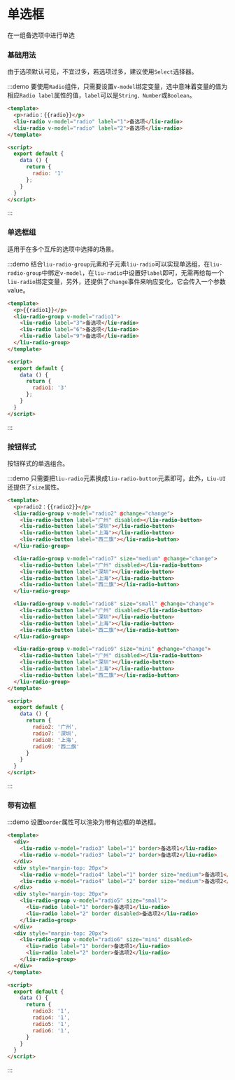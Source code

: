 <script>
  export default {
    data () {
      return {
        radio: '1',
        radio1: '3',
        radio2: '广州',
        radio3: '1',
        radio4: '1',
        radio5: '1',
        radio6: '1',
        radio7: '深圳',
        radio8: '上海',
        radio9: '西二旗'
      }
    },
    
    methods: {
      change(val) {
         console.log(val)
      }
    }
  }
</script>

<style>
  .demo-block .liu-radio-group {
    display: block;
    margin-bottom: 10px;
  }
</style>

# 单选框
在一组备选项中进行单选

### 基础用法

由于选项默认可见，不宜过多，若选项过多，建议使用`Select`选择器。

:::demo 要使用`Radio`组件，只需要设置`v-model`绑定变量，选中意味着变量的值为相应`Radio label`属性的值，`label`可以是`String、Number`或`Boolean`。
```html
<template>
  <p>radio：{{radio}}</p>
  <liu-radio v-model="radio" label="1">备选项</liu-radio>
  <liu-radio v-model="radio" label="2">备选项</liu-radio>
</template>

<script>
  export default {
    data () {
      return {
        radio: '1'
      };
    }
  }
</script>
```
:::

### 单选框组

适用于在多个互斥的选项中选择的场景。

:::demo 结合`liu-radio-group`元素和子元素`liu-radio`可以实现单选组，在`liu-radio-group`中绑定`v-model`，在`liu-radio`中设置好`label`即可，无需再给每一个`liu-radio`绑定变量，另外，还提供了`change`事件来响应变化，它会传入一个参数value。
```html
<template>
  <p>{{radio1}}</p>
  <liu-radio-group v-model="radio1">
    <liu-radio label="3">备选项</liu-radio>
    <liu-radio label="6">备选项</liu-radio>
    <liu-radio label="9">备选项</liu-radio>
  </liu-radio-group>
</template>

<script>
  export default {
    data () {
      return {
        radio1: '3'
      };
    }
  }
</script>
```
:::

### 按钮样式

按钮样式的单选组合。

:::demo 只需要把`liu-radio`元素换成`liu-radio-button`元素即可，此外，`Liu-UI`还提供了`size`属性。
```html
<template>
  <p>radio2：{{radio2}}</p>
  <liu-radio-group v-model="radio2" @change="change">
    <liu-radio-button label="广州" disabled></liu-radio-button>
    <liu-radio-button label="深圳"></liu-radio-button>
    <liu-radio-button label="上海"></liu-radio-button>
    <liu-radio-button label="西二旗"></liu-radio-button>
  </liu-radio-group>

  <liu-radio-group v-model="radio7" size="medium" @change="change">
    <liu-radio-button label="广州" disabled></liu-radio-button>
    <liu-radio-button label="深圳"></liu-radio-button>
    <liu-radio-button label="上海"></liu-radio-button>
    <liu-radio-button label="西二旗"></liu-radio-button>
  </liu-radio-group>

  <liu-radio-group v-model="radio8" size="small" @change="change">
    <liu-radio-button label="广州" disabled></liu-radio-button>
    <liu-radio-button label="深圳"></liu-radio-button>
    <liu-radio-button label="上海"></liu-radio-button>
    <liu-radio-button label="西二旗"></liu-radio-button>
  </liu-radio-group>

  <liu-radio-group v-model="radio9" size="mini" @change="change">
    <liu-radio-button label="广州" disabled></liu-radio-button>
    <liu-radio-button label="深圳"></liu-radio-button>
    <liu-radio-button label="上海"></liu-radio-button>
    <liu-radio-button label="西二旗"></liu-radio-button>
  </liu-radio-group>
</template>

<script>
  export default {
    data () {
      return {
        radio2: '广州',
        radio7: '深圳',
        radio8: '上海',
        radio9: '西二旗'
      }
    }
  }
</script>
```
:::

### 带有边框

:::demo 设置`border`属性可以渲染为带有边框的单选框。
```html
<template>
  <div>
    <liu-radio v-model="radio3" label="1" border>备选项1</liu-radio>
    <liu-radio v-model="radio3" label="2" border>备选项2</liu-radio>
  </div>
  <div style="margin-top: 20px">
    <liu-radio v-model="radio4" label="1" border size="medium">备选项1</liu-radio>
    <liu-radio v-model="radio4" label="2" border size="medium">备选项2</liu-radio>
  </div>
  <div style="margin-top: 20px">
    <liu-radio-group v-model="radio5" size="small">
      <liu-radio label="1" border>备选项1</liu-radio>
      <liu-radio label="2" border disabled>备选项2</liu-radio>
    </liu-radio-group>
  </div>
  <div style="margin-top: 20px">
    <liu-radio-group v-model="radio6" size="mini" disabled>
      <liu-radio label="1" border>备选项1</liu-radio>
      <liu-radio label="2" border>备选项2</liu-radio>
    </liu-radio-group>
  </div>
</template>

<script>
  export default {
    data () {
      return {
        radio3: '1',
        radio4: '1',
        radio5: '1',
        radio6: '1',
      }
    }
  }
</script>
```
:::
